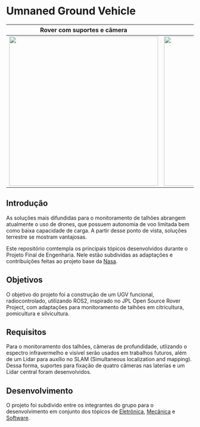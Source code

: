 # Umnaned Ground Vehicle 

| Rover com suportes e câmera | Giro em torno do próprio eixo |
|----------|----------|
| <img src="https://github.com/pfeinsper/unmaned-ground-vehicle-2024.1/assets/72100554/dc25603e-3112-40d3-9245-cfaf05d391e9" width="400px" />   | <img src="https://github.com/pfeinsper/unmaned-ground-vehicle-2024.1/assets/72100554/c3708ece-0bcc-455d-8b7f-dbeec8ed0bf9" width="400px" />  |



## Introdução
As soluções mais difundidas para o monitoramento de talhões abrangem atualmente o uso de drones, que possuem autonomia de voo limitada bem como baixa capacidade de carga. A partir desse ponto de vista, soluções terrestre se mostram vantajosas.

Este repositório comtempla os principais tópicos desenvolvidos durante o Projeto Final de Engenharia. Nele estão subdividas as adaptações e contribuições feitas ao projeto base da [Nasa](https://github.com/nasa-jpl/open-source-rover).


## Objetivos
O objetivo do projeto foi a construção de um UGV funcional, radiocontrolado, utilizando ROS2, inspirado no JPL Open Source Rover Project, com adaptações para monitoramento de talhões em citricultura, pomicultura e silvicultura.

## Requisitos 
Para o monitoramento dos talhões, câmeras de profundidade, utlizando o espectro infravermelho e visível serão usados em trabalhos futuros, além de um Lidar para auxílio no SLAM (Simultaneous localization and mapping).
Dessa forma, suportes para fixação de quatro câmeras nas laterias e um Lidar central foram desenvolvidos.

## Desenvolvimento
O projeto foi subdivido entre os integrantes do grupo para o desenvolvimento em conjunto dos tópicos de [Eletrônica](https://github.com/pfeinsper/unmaned-ground-vehicle-2024.1/tree/main/Eletr%C3%B4nica), [Mecânica](https://github.com/pfeinsper/unmaned-ground-vehicle-2024.1/tree/main/Mec%C3%A2nica) e [Software](https://github.com/pfeinsper/unmaned-ground-vehicle-2024.1/tree/main/Software).
